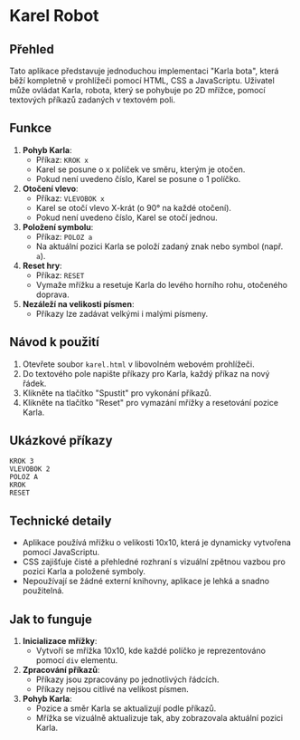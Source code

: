 # Karel Robot 

## Přehled
Tato aplikace představuje jednoduchou implementaci "Karla bota", která běží kompletně v prohlížeči pomocí HTML, CSS a JavaScriptu. Uživatel může ovládat Karla, robota, který se pohybuje po 2D mřížce, pomocí textových příkazů zadaných v textovém poli.

## Funkce
1. **Pohyb Karla**:
   - Příkaz: `KROK x`
   - Karel se posune o x políček ve směru, kterým je otočen.
   - Pokud není uvedeno číslo, Karel se posune o 1 políčko.
2. **Otočení vlevo**:
   - Příkaz: `VLEVOBOK x`
   - Karel se otočí vlevo X-krát (o 90° na každé otočení).
   - Pokud není uvedeno číslo, Karel se otočí jednou.
3. **Položení symbolu**:
   - Příkaz: `POLOZ a`
   - Na aktuální pozici Karla se položí zadaný znak nebo symbol (např. `a`).
4. **Reset hry**:
   - Příkaz: `RESET`
   - Vymaže mřížku a resetuje Karla do levého horního rohu, otočeného doprava.
5. **Nezáleží na velikosti písmen**:
   - Příkazy lze zadávat velkými i malými písmeny.

## Návod k použití
1. Otevřete soubor `karel.html` v libovolném webovém prohlížeči.
2. Do textového pole napište příkazy pro Karla, každý příkaz na nový řádek.
3. Klikněte na tlačítko "Spustit" pro vykonání příkazů.
4. Klikněte na tlačítko "Reset" pro vymazání mřížky a resetování pozice Karla.

## Ukázkové příkazy
```
KROK 3
VLEVOBOK 2
POLOZ A
KROK
RESET
```

## Technické detaily
- Aplikace používá mřížku o velikosti 10x10, která je dynamicky vytvořena pomocí JavaScriptu.
- CSS zajišťuje čisté a přehledné rozhraní s vizuální zpětnou vazbou pro pozici Karla a položené symboly.
- Nepoužívají se žádné externí knihovny, aplikace je lehká a snadno použitelná.

## Jak to funguje
1. **Inicializace mřížky**:
   - Vytvoří se mřížka 10x10, kde každé políčko je reprezentováno pomocí `div` elementu.
2. **Zpracování příkazů**:
   - Příkazy jsou zpracovány po jednotlivých řádcích.
   - Příkazy nejsou citlivé na velikost písmen.
3. **Pohyb Karla**:
   - Pozice a směr Karla se aktualizují podle příkazů.
   - Mřížka se vizuálně aktualizuje tak, aby zobrazovala aktuální pozici Karla.
